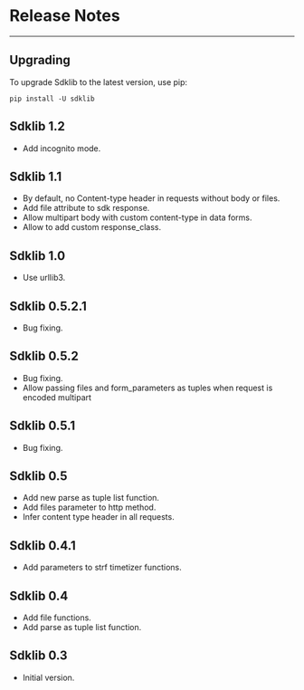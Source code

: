# Release Notes

---

## Upgrading

To upgrade Sdklib to the latest version, use pip:

    pip install -U sdklib



## Sdklib 1.2

* Add incognito mode.


## Sdklib 1.1

* By default, no Content-type header in requests without body or files.
* Add file attribute to sdk response.
* Allow multipart body with custom content-type in data forms.
* Allow to add custom response_class.


## Sdklib 1.0

* Use urllib3.


## Sdklib 0.5.2.1

* Bug fixing.


## Sdklib 0.5.2

* Bug fixing.
* Allow passing files and form_parameters as tuples when request is encoded multipart


## Sdklib 0.5.1

* Bug fixing.


## Sdklib 0.5

* Add new parse as tuple list function.
* Add files parameter to http method.
* Infer content type header in all requests.
    
    
## Sdklib 0.4.1

* Add parameters to strf timetizer functions.
        

## Sdklib 0.4

* Add file functions.
* Add parse as tuple list function.


## Sdklib 0.3

* Initial version.
    



    

    



    

    

    
